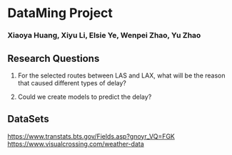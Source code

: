 # DataMing Project
### Xiaoya Huang, Xiyu Li, Elsie Ye, Wenpei Zhao, Yu Zhao

## Research Questions
 1. For the selected routes between LAS and LAX, what will be the reason that caused different types of delay?

 2. Could we create models to predict the delay?

## DataSets
https://www.transtats.bts.gov/Fields.asp?gnoyr_VQ=FGK
https://www.visualcrossing.com/weather-data
